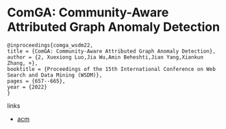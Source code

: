 # ComGA: Community-Aware Attributed Graph Anomaly Detection

```
@inproceedings{comga_wsdm22,
title = {ComGA: Community-Aware Attributed Graph Anomaly Detection},
author = {2, Xuexiong Luo,Jia Wu,Amin Beheshti,Jian Yang,Xiankun Zhang, +},
booktitle = {Proceedings of the 15th International Conference on Web Search and Data Mining (WSDM)},
pages = {657--665},
year = {2022}
}
```

links
- [acm](https://dl.acm.org/doi/10.1145/3488560.3498389)
